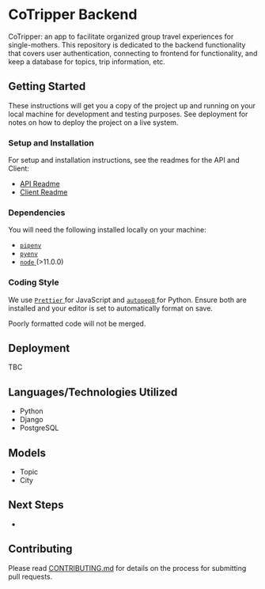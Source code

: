 # CoTripper Backend

CoTripper: an app to facilitate organized group travel experiences for
single-mothers. This repository is dedicated to the backend functionality that covers user authentication, connecting to frontend for functionality, and keep a database for topics, trip information, etc. 

## Getting Started

These instructions will get you a copy of the project up and running on your local machine for development and testing purposes. See deployment for notes on how to deploy the project on a live system.

### Setup and Installation

For setup and installation instructions, see the readmes for the API and Client:

- [API Readme](./api/README.md)
- [Client Readme](./client/README.md)

### Dependencies

You will need the following installed locally on your machine:

- [ `pipenv` ](https://github.com/pypa/pipenv)
- [ `pyenv` ](https://github.com/pyenv/pyenv)
- [ `node` ](https://nodejs.org/en/) (>11.0.0)

### Coding Style

We use [ `Prettier` ](https://prettier.io/) for JavaScript and [ `autopep8`
](https://github.com/hhatto/autopep8) for Python. Ensure both are installed and
your editor is set to automatically format on save.

Poorly formatted code will not be merged.


## Deployment

TBC

## Languages/Technologies Utilized
* Python
* Django
* PostgreSQL

## Models 

* Topic
* City

## Next Steps

* 

## Contributing

Please read [CONTRIBUTING.md](./CONTRIBUTING.md) for details on the process for submitting pull requests.
